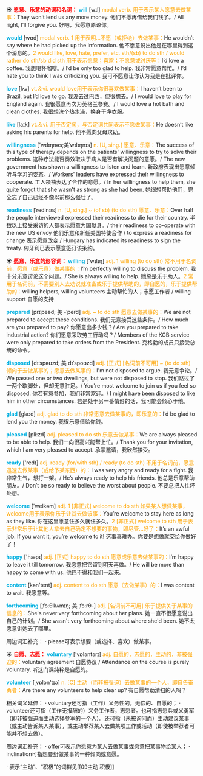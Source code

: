 ☀ <font color="red">**愿意、乐意的动词和名词：**</font>
<font color="sky blue">**will**</font> [wɪl] 
<font color="orange">modal verb. 用于表示某人愿意去做某事：</font>They won’t lend us any more money. 他们不愿再借给我们钱了。/ All right, I’ll forgive you. 好吧，我愿意原谅你。

<font color="sky blue">**would**</font> [wʊd] 
<font color="orange">modal verb. 1 用于表明…不愿（或拒绝）去做某事：</font>He wouldn’t say where he had picked up the information. 他不愿意说出他是在哪里得到这个消息的。<font color="orange">2 would like, love, hate, prefer, etc. sth/(sb) to do sth / would rather do sth/sb did sth 用于表示愿意；喜欢；不愿意或讨厌等：</font>I’d love a coffee. 我想喝杯咖啡。/ I’d be only too glad to help. 我非常愿意帮忙。/ I’d hate you to think I was criticizing you. 我可不愿意让你认为我是在批评你。

<font color="sky blue">**love**</font> [lʌv] 
<font color="orange">vt.＆vi. would love用于表示你很喜欢做某事：</font>I haven’t been to Brazil, but I’d love to go. 我没去过巴西，但很想去。/ I would love to play for England again. 我很愿意再次为英格兰参赛。/ I would love a hot bath and clean clothes. 我很想洗个热水澡，换身干净衣服。

<font color="sky blue">**like**</font> [laɪk] 
<font color="orange">vt.＆vi. 用于否定句，与否定词共同表示不愿做某事：</font>He doesn’t like asking his parents for help. 他不愿向父母求助。
                      
<font color="sky blue">**willingness**</font> ['wɪlɪŋnəs;美ˈwɪlɪŋnɪs]
<font color="orange">n. [U, sing.] 愿意、乐意：</font>The success of this type of therapy depends on the patients' willingness to try to solve their problems. 这种疗法能否奏效取决于病人是否有解决问题的意愿。/ The new government has shown a willingness to listen and learn. 新政府表现出愿意倾听与学习的姿态。/ Workers' leaders have expressed their willingness to cooperate. 工人领袖表达了合作的意愿。/ In her willingness to help them, she quite forgot that she wasn't as strong as she had been. 她很想帮助他们，完全忘了自己已经不像以前那么强壮了。

<font color="sky blue">**readiness**</font> [ˈredinəs]
<font color="orange">n. [U, sing.] ~ (of sb) (to do sth) 愿意、乐意：</font>Over half the people interviewed expressed their readiness to die for their country. 半数以上接受采访的人都表示愿意为国献身。/ their readiness to co-operate with the new US envoy 他们乐意和新任美国特使合作 / to express a readiness for change 表示愿意改变 / Hungary has indicated its readiness to sign the treaty. 匈牙利已表示愿意签订该条约。

☀ <font color="red">**愿意、乐意的形容词：**</font>
<font color="sky blue">**willing**</font> ['wɪlɪŋ] 
<font color="orange">adj. 1 willing (to do sth) 常不用于名词前，愿意（或乐意）做某事的：</font>I’m perfectly willing to discuss the problem. 我十分乐意讨论这个问题。/ She is always willing to help. 她总是乐于助人。<font color="orange">2 常用于名词前，不需要别人去劝说就准备或乐于提供帮助的，即自愿的，乐于提供帮助的：</font>willing helpers, willing volunteers 主动帮忙的人；志愿工作者 / willing support 自愿的支持
           
<font color="sky blue">**prepared**</font> [prɪˈpeəd; 美 -ˈperd]
<font color="orange">adj. ~ to do sth 愿意去做某事的：</font>We are not prepared to accept these conditions. 我们无意接受这些条件。/ How much are you prepared to pay? 你愿意出多少钱？/ Are you prepared to take industrial action? 你们愿意采取劳工行动吗？/ Members of the KGB service were only prepared to take orders from the President. 克格勃的成员只接受总统的命令。
           
<font color="sky blue">**disposed**</font> [dɪˈspəʊzd; 美 dɪˈspoʊzd]
<font color="orange">adj. [正式] [名词前不可用] ~ (to do sth) 倾向于去做某事的；愿意去做某事的：</font>I'm not disposed to argue. 我无意争论。/ We passed one or two dwellings, but were not disposed to stop. 我们路过了一两个歇脚处，但却无意驻足。/ You're most welcome to join us if you feel so disposed. 你若有意参加，我们非常欢迎。/ I might have been disposed to like him in other circumstances. 若是处于另一番情形的话，我可能会倾心于他。

<font color="sky blue">**glad**</font> [ɡlæd] 
<font color="orange">adj. glad to do sth 非常愿意去做某事的，即乐意的：</font>I’d be glad to lend you the money. 我很乐意借给你钱。

<font color="sky blue">**pleased**</font> [pli:zd] 
<font color="orange">adj. pleased to do sth 乐意去做某事：</font>We are always pleased to be able to help. 我们一向很高兴能帮上忙。/ Thank you for your invitation, which I am very pleased to accept. 承蒙邀请，我欣然接受。

<font color="sky blue">**ready**</font> ['redɪ] 
<font color="orange">adj. ready (for/with sth) / ready (to do sth) 不用于名词前，愿意迅速去做某事（或给予某东西）的：</font>I was very angry and ready for a fight. 我非常生气，想打一架。/ He’s always ready to help his friends. 他总是乐意帮助朋友。/ Don’t be so ready to believe the worst about people. 不要总把人往坏处想。

<font color="sky blue">**welcome**</font> ['welkəm] 
<font color="orange">adj. 1 [非正式] welcome to do sth 如果某人想做某事，welcome用于表示你乐于让其去做该事：</font>You’re welcome to stay here as long as they like. 你在这里愿意住多久就住多久。<font color="orange">2 [非正式] welcome to sth 用于表示非常乐于让其他人拿去自己确定不想要的事物，即尽管…好了：</font>It’s an awful job. If you want it, you’re welcome to it! 这事真难办。你要是想做就交给你做好了！

<font color="sky blue">**happy**</font> ['hæpɪ] 
<font color="orange">adj. [正式] happy to do sth 愿意或乐意去做某事的：</font>I’m happy to leave it till tomorrow. 我愿意把它留到明天再做。/ He will be more than happy to come with us. 他巴不得和我们一起来。

<font color="sky blue">**content**</font> [kən'tent] 
<font color="orange">adj. content to do sth 愿意（去做某事）的：</font>I was content to wait. 我愿意等。
           
<font color="sky blue">**forthcoming**</font> [ˌfɔ:θˈkʌmɪŋ; 美 ˌfɔ:rθ-]
<font color="orange">adj. [名词前不可用] 乐于提供关于某事的信息的：</font>She's never very forthcoming about her plans. 她一直不很愿意说出自己的计划。/ She wasn't very forthcoming about where she'd been. 她不太愿意讲她去了哪里。

周边词汇补充：
· please可表示想要（或选择、喜欢）做某事。

☀ <font color="red">**自愿、志愿：**</font>
<font color="sky blue">**voluntary**</font> ['vɒləntərɪ] 
<font color="orange">adj. 自愿的，志愿的，主动的，非被强迫的：</font>voluntary agreement 自愿协议 / Attendance on the course is purely voluntary. 听这门课纯粹是自愿的。

<font color="sky blue">**volunteer**</font> [͵vɒlən'tɪə] 
<font color="orange">n. [C] 主动（而非被强迫）去做某事的一个人，即自告奋勇者：</font>Are there any volunteers to help clear up? 有自愿帮助清扫的人吗？

相关词义延伸：
· voluntary还可指（工作）义务性的，无偿的、自愿的；
· volunteer还可指（工作无报酬的）义务工作者，志愿者。也可指志愿兵或义勇军（即非被强迫而主动选择参军的一个人）。还可指（未被询问而）主动建议某事（或主动告诉某人某事），或主动举荐某人去做某项工作或活动（即使被举荐者可能并不想去做）。

周边词汇补充：
· offer可表示你愿意为某人去做某事或愿意把某事物给某人；
· inclination可指想要组做某事的一种倾向或意愿。

· 表示“主动”、“积极”的词群见[[09主动 积极]]
